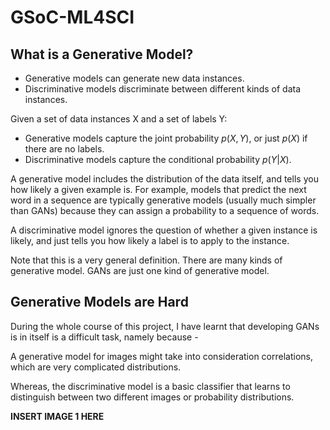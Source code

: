 # GSoC-ML4SCI

## What is a Generative Model?

- Generative models can generate new data instances.
- Discriminative models discriminate between different kinds of data instances.

Given a set of data instances X and a set of labels Y:

- Generative models capture the joint probability $p(X, Y)$, or just $p(X)$ if there are no labels.
- Discriminative models capture the conditional probability $p(Y | X)$.

A generative model includes the distribution of the data itself, and tells you how likely a given example is. For example, models that predict the next word in a sequence are typically generative models (usually much simpler than GANs) because they can assign a probability to a sequence of words.

A discriminative model ignores the question of whether a given instance is likely, and just tells you how likely a label is to apply to the instance.

Note that this is a very general definition. There are many kinds of generative model. GANs are just one kind of generative model.

## Generative Models are Hard
During the whole course of this project, I have learnt that developing GANs is in itself is a difficult task, namely because - 

A generative model for images might take into consideration correlations, which are very complicated distributions.

Whereas, the discriminative model is a basic classifier that learns to distinguish between two different images or probability distributions.

**INSERT IMAGE 1 HERE**


